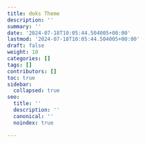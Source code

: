```yaml
---
title: doks Theme
description: ''
summary: ''
date: '2024-07-18T10:05:44.504005+00:00'
lastmod: '2024-07-18T10:05:44.504005+00:00'
draft: false
weight: 10
categories: []
tags: []
contributors: []
toc: true
sidebar:
  collapsed: true
seo:
  title: ''
  description: ''
  canonical: ''
  noindex: true

---
```

